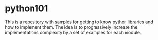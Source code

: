 # python101

This is a repository with samples for getting to know python libraries and how to implement them. The idea is to progressively increase the implementations complexity by a set of examples for each module. 

